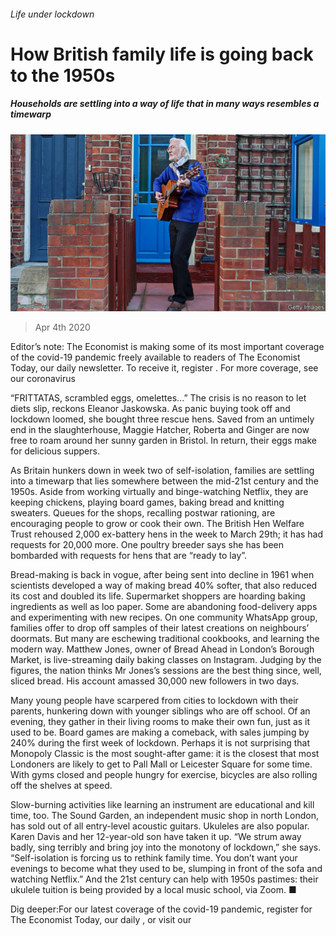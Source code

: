 ###### Life under lockdown

# How British family life is going back to the 1950s 

##### Households are settling into a way of life that in many ways resembles a timewarp 

![image](images/20200404_BRP004_0.jpg) 

> Apr 4th 2020 

Editor’s note: The Economist is making some of its most important coverage of the covid-19 pandemic freely available to readers of The Economist Today, our daily newsletter. To receive it, register . For more coverage, see our coronavirus 

“FRITTATAS, scrambled eggs, omelettes...” The crisis is no reason to let diets slip, reckons Eleanor Jaskowska. As panic buying took off and lockdown loomed, she bought three rescue hens. Saved from an untimely end in the slaughterhouse, Maggie Hatcher, Roberta and Ginger are now free to roam around her sunny garden in Bristol. In return, their eggs make for delicious suppers.

As Britain hunkers down in week two of self-isolation, families are settling into a timewarp that lies somewhere between the mid-21st century and the 1950s. Aside from working virtually and binge-watching Netflix, they are keeping chickens, playing board games, baking bread and knitting sweaters. Queues for the shops, recalling postwar rationing, are encouraging people to grow or cook their own. The British Hen Welfare Trust rehoused 2,000 ex-battery hens in the week to March 29th; it has had requests for 20,000 more. One poultry breeder says she has been bombarded with requests for hens that are “ready to lay”.


Bread-making is back in vogue, after being sent into decline in 1961 when scientists developed a way of making bread 40% softer, that also reduced its cost and doubled its life. Supermarket shoppers are hoarding baking ingredients as well as loo paper. Some are abandoning food-delivery apps and experimenting with new recipes. On one community WhatsApp group, families offer to drop off samples of their latest creations on neighbours’ doormats. But many are eschewing traditional cookbooks, and learning the modern way. Matthew Jones, owner of Bread Ahead in London’s Borough Market, is live-streaming daily baking classes on Instagram. Judging by the figures, the nation thinks Mr Jones’s sessions are the best thing since, well, sliced bread. His account amassed 30,000 new followers in two days.

Many young people have scarpered from cities to lockdown with their parents, hunkering down with younger siblings who are off school. Of an evening, they gather in their living rooms to make their own fun, just as it used to be. Board games are making a comeback, with sales jumping by 240% during the first week of lockdown. Perhaps it is not surprising that Monopoly Classic is the most sought-after game: it is the closest that most Londoners are likely to get to Pall Mall or Leicester Square for some time. With gyms closed and people hungry for exercise, bicycles are also rolling off the shelves at speed.

Slow-burning activities like learning an instrument are educational and kill time, too. The Sound Garden, an independent music shop in north London, has sold out of all entry-level acoustic guitars. Ukuleles are also popular. Karen Davis and her 12-year-old son have taken it up. “We strum away badly, sing terribly and bring joy into the monotony of lockdown,” she says. “Self-isolation is forcing us to rethink family time. You don’t want your evenings to become what they used to be, slumping in front of the sofa and watching Netflix.” And the 21st century can help with 1950s pastimes: their ukulele tuition is being provided by a local music school, via Zoom. ■

Dig deeper:For our latest coverage of the covid-19 pandemic, register for The Economist Today, our daily , or visit our 

